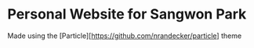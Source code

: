 # Personal Website for Sangwon Park
Made using the [Particle][https://github.com/nrandecker/particle] theme
